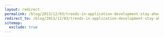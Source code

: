 ```yaml
---
layout: redirect
permalink: /blog/2013/12/03/trends-in-application-development-stay-ahead
redirect_to: /blog/2013/12/03/trends-in-application-development-stay-ahead/
sitemap:
  exclude: true
---
```

